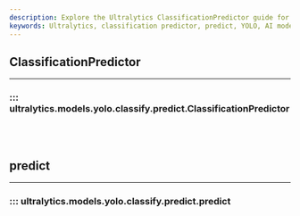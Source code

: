 ```yaml
---
description: Explore the Ultralytics ClassificationPredictor guide for model prediction and visualization. Build powerful AI models with YOLO.
keywords: Ultralytics, classification predictor, predict, YOLO, AI models, model visualization
---
```


## ClassificationPredictor
---
### ::: ultralytics.models.yolo.classify.predict.ClassificationPredictor
<br><br>

## predict
---
### ::: ultralytics.models.yolo.classify.predict.predict
<br><br>